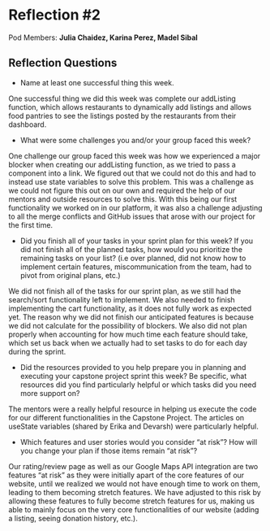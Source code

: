 # Reflection #2

Pod Members: **Julia Chaidez, Karina Perez, Madel Sibal**

## Reflection Questions

* Name at least one successful thing this week.

One successful thing we did this week was complete our addListing function, which allows restaurants to dynamically add listings and allows food pantries to see the listings posted by the restaurants from their dashboard.

* What were some challenges you and/or your group faced this week?

One challenge our group faced this week was how we experienced a major blocker when creating our addListing function, as we tried to pass a component into a link. We figured out that we could not do this and had to instead use state variables to solve this problem. This was a challenge as we could not figure this out on our own and required the help of our mentors and outside resources to solve this. With this being our first functionality we worked on in our platform, it was also a challenge adjusting to all the merge conflicts and GitHub issues that arose with our project for the first time.

* Did you finish all of your tasks in your sprint plan for this week? If you did not finish all of the planned tasks, how would you prioritize the remaining tasks on your list?  (i.e over planned, did not know how to implement certain features, miscommunication from the team, had to pivot from original plans, etc.)

We did not finish all of the tasks for our sprint plan, as we still had the search/sort functionality left to implement. We also needed to finish implementing the cart functionality, as it does not fully work as expected yet. The reason why we did not finish our anticipated features is because we did not calculate for the possibility of blockers. We also did not plan properly when accounting for how much time each feature should take, which set us back when we actually had to set tasks to do for each day during the sprint.

* Did the resources provided to you help prepare you in planning and executing your capstone project sprint this week? Be specific, what resources did you find particularly helpful or which tasks did you need more support on?

The mentors were a really helpful resource in helping us execute the code for our different functionalities in the Capstone Project. The articles on useState variables (shared by Erika and Devarsh) were particularly helpful.

* Which features and user stories would you consider “at risk”? How will you change your plan if those items remain “at risk”?

Our rating/review page as well as our Google Maps API integration are two features “at risk” as they were initially apart of the core features of our website, until we realized we would not have enough time to work on them, leading to them becoming stretch features. We have adjusted to this risk by allowing these features to fully become stretch features for us, making us able to mainly focus on the very core functionalities of our website (adding a listing, seeing donation history, etc.).
